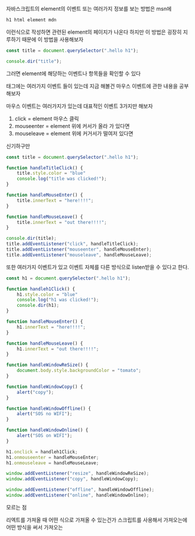 자바스크립트의 element의 이벤트 또는 여러가지 정보를 보는 방법은 msn에 

```jsx
h1 html element mdn
```

이런식으로 작성하면 관련된  element의 페이지가 나온다 하지만 이 방법은 굉장히 지루하기 때문에 이 방법을 사용해보자

```jsx
const title = document.querySelector(".hello h1");

console.dir("title");
```

그러면 element에 해당하는 이벤트나 항목들을 확인할 수 있다

태그에는 여러가지 이벤트 들이 있는데 지금 해볼건 마우스 이벤트에 관한 내용을 공부해보자

마우스 이벤트는 여러가지가 있는데 대표적인 이벤트 3가지만 해보자

1. click = element 마우스 클릭
2. mouseenter = element 위에 커서가 올라 가 있다면
3. mouseleave = element 위에 커거서가 떨여저 있다면 

신기하구만

```jsx
const title = document.querySelector(".hello h1");

function handleTitleClick() {
    title.style.color = "blue"
    console.log("title was clicked!");
}

function handleMouseEnter() {
    title.innerText = "here!!!!";
}

function handleMouseLeave() {
    title.innerText = "out there!!!!";
}

console.dir(title);
title.addEventListener("click", handleTitleClick);
title.addEventListener("mouseenter", handleMouseEnter);
title.addEventListener("mouseleave", handleMouseLeave);
```

또한 여러가지 이벤트가 있고 이벤트 자체를 다른 방식으로 listen받을 수 있다고 한다.

```jsx
const h1 = document.querySelector(".hello h1");

function handleh1Click() {
    h1.style.color = "blue"
    console.log("h1 was clicked!");
    console.dir(h1);
}

function handleMouseEnter() {
    h1.innerText = "here!!!!";
}

function handleMouseLeave() {
    h1.innerText = "out there!!!!";
}

function handleWindowReSize() {
    document.body.style.backgroundColor = "tomato";
}

function handleWindowCopy() {
    alert("copy");
}

function handleWindowOffline() {
    alert("SOS no WIFI");
}

function handleWindowOnline() {
    alert("SOS on WIFI");
}

h1.onclick = handleh1Click;
h1.onmouseenter = handleMouseEnter;
h1.onmouseleave = handleMouseLeave;

window.addEventListener("resize", handleWindowReSize);
window.addEventListener("copy", handleWindowCopy);

window.addEventListener("offline", handleWindowOffline);
window.addEventListener("online", handleWindowOnline);
```

모르는 점

리엑트를 가져올 때 어떤 식으로 가져올 수 있는건가 스크립트를 사용해서 가져오는에 어떤 방식을 써서 가져오는
